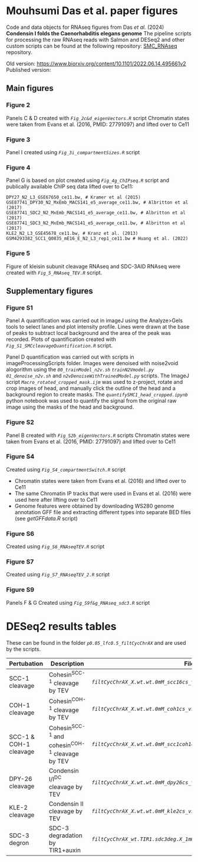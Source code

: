 # Mouhsumi Das et al. paper figures

Code and data objects for RNAseq figures from Das _et al._ (2024) **Condensin I folds the Caenorhabditis elegans genome** 
The pipeline scripts for processing the raw RNAseq reads with Salmon and DESeq2 and other custom scripts can be found at the following repository:
[SMC_RNAseq](https://github.com/CellFateNucOrg/SMC_RNAseq/tree/v0.2) repository.

Old version: https://www.biorxiv.org/content/10.1101/2022.06.14.495661v2
Published version: 

## Main figures

### Figure 2
Panels C & D created with _`Fig_2c&d_eigenVectors.R`_ script
Chromatin states were taken from Evans et al. (2016, PMID: 27791097) and lifted over to Ce11

### Figure 3
Panel I created using _`Fig_3i_compartmentSizes.R`_ script

### Figure 4
Panel G is based on plot created using _`Fig_4g_ChIPseq.R`_ script and publically available ChIP seq data lifted over to Ce11:

```
DPY27_N2_L3_GSE67650_ce11.bw, # Kramer et al (2015)
GSE87741_DPY30_N2_MxEmb_MACS141_e5_average_ce11.bw, # Albritton et al (2017)
GSE87741_SDC2_N2_MxEmb_MACS141_e5_average_ce11.bw, # Albritton et al (2017)
GSE87741_SDC3_N2_MxEmb_MACS141_e5_average_ce11.bw, # Albritton et al (2017)
KLE2_N2_L3_GSE45678_ce11.bw, # Kranz et al. (2013)
GSM4293382_SCC1_Q0835_mE16_E_N2_L3_rep1_ce11.bw # Huang et al. (2022)
```

### Figure 5
Figure of kleisin subunit cleavage RNAseq and SDC-3AID RNAseq were created with _`Fig_5_RNAseq_TEV.R`_ script.

## Supplementary figures

### Figure S1
Panel A quantification was carried out in imageJ using the Analyze>Gels tools to select lanes and plot intensity profile. Lines were drawn at the base of peaks to subtract local background and the area of the peak was recorded. Plots of quantification created with _`Fig_S1_SMCcleavageQuantification.R`_ script.

Panel D quantification was carried out with scripts in imageProcessingScripts folder. Images were denoised with noise2void alogorithm using the _`00_trainModel_n2v.sh`_ _`trainN2Vmodel.py`_ _`01_denoise_n2v.sh`_ and _`n2vDenoiseWithTrainedModel.py`_ scripts.  The ImageJ script _`Macro_rotated_cropped_mask.ijm`_ was used to z-project, rotate and crop images of head, and manually click the outline of the head and a background region to create masks. The _`quantifySMC1_head_cropped.ipynb`_ python notebook was used to quantify the signal from the original raw image using the masks of the head and background. 

### Figure S2
Panel B created with _`Fig_S2b_eigenVectors.R`_ scripts
Chromatin states were taken from Evans et al. (2016, PMID: 27791097) and lifted over to Ce11

### Figure S4
Created using _`Fig_S4_compartmentSwitch.R`_ script
- Chromatin states were taken from Evans et al. (2016) and lifted over to Ce11
- The same Chromatin IP tracks that were used in Evans et al. (2016) were used here after lifting over to Ce11
- Genome features were obtained by downloading WS280 genome annotation GFF file and extracting different types into separate BED files (see _getGFFdata.R_ script)

### Figure S6
Created using _`Fig_S6_RNAseqTEV.R`_ script

### Figure S7
Created using _`Fig_S7_RNAseqTEV_2.R`_ script

### Figure S9
Panels F & G Created using _`Fig_S9f&g_RNAseq_sdc3.R`_ script

# DESeq2 results tables
These can be found in the folder _`p0.05_lfc0.5_filtCycChrAX`_ and are used by the scripts.

| **Pertubation**                            | **Description** | **Filename**                                                              | 
|--------------------------------------------|-----------------|-------------------------------------------------------------------------------|
| SCC-1 cleavage         | Cohesin<sup>SCC-1</sup> cleavage by TEV     | _`filtCycChrAX_X.wt.wt.0mM_scc16cs_vs_wt_DESeq2_fullResults_p0.05.rds`_    |
| COH-1 cleavage         | Cohesin<sup>COH-1</sup> cleavage by TEV  | _`filtCycChrAX_X.wt.wt.0mM_coh1cs_vs_wt_DESeq2_fullResults_p0.05.rds`_ |
| SCC-1 & COH-1 cleavage | Cohesin<sup>SCC-1</sup> and cohesin<sup>COH-1</sup> cleavage by TEV   | _`filtCycChrAX_X.wt.wt.0mM_scc1coh1cs_vs_wt_DESeq2_fullResults_p0.05.rds`_    |
| DPY-26 cleavage        | Condensin I/I<sup>DC</sup> cleavage by TEV      | _`filtCycChrAX_X.wt.wt.0mM_dpy26cs_vs_wt_DESeq2_fullResults_p0.05.rds`_  |
| KLE-2 cleavage         | Condensin II cleavage by TEV  | _`filtCycChrAX_X.wt.wt.0mM_kle2cs_vs_wt_DESeq2_fullResults_p0.05.rds`_   |
| SDC-3 degron           | SDC-3 degradation by TIR1+auxin  | _`filtCycChrAX_wt.TIR1.sdc3deg.X_1mM_vs_0mM_DESeq2_fullResults_p0.05.rds`_   |

